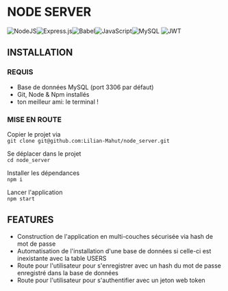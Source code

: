 # NODE SERVER

![NodeJS](https://img.shields.io/badge/node.js-6DA55F?style=for-the-badge&logo=node.js&logoColor=white)![Express.js](https://img.shields.io/badge/express.js-%23404d59.svg?style=for-the-badge&logo=express&logoColor=%2361DAFB)![Babel](https://img.shields.io/badge/Babel-F9DC3e?style=for-the-badge&logo=babel&logoColor=black)![JavaScript](https://img.shields.io/badge/javascript-%23323330.svg?style=for-the-badge&logo=javascript&logoColor=%23F7DF1E)![MySQL](https://img.shields.io/badge/mysql-%2300f.svg?style=for-the-badge&logo=mysql&logoColor=white) 	![JWT](https://img.shields.io/badge/JWT-black?style=for-the-badge&logo=JSON%20web%20tokens)

## INSTALLATION
### REQUIS
- Base de données MySQL (port 3306 par défaut)
- Git, Node & Npm installés
- ton meilleur ami: le terminal !

### MISE EN ROUTE
Copier le projet via<br />
```git clone git@github.com:Lilian-Mahut/node_server.git```

Se déplacer dans le projet<br />
```cd node_server```

Installer les dépendances<br />
```npm i```

Lancer l'application<br />
```npm start```

## FEATURES
- Construction de l'application en multi-couches sécurisée via hash de mot de passe
- Automatisation de l'installation d'une base de données si celle-ci est inexistante avec la table USERS
- Route pour l'utilisateur pour s'enregistrer avec un hash du mot de passe enregistré dans la base de données
- Route pour l'utilisateur pour s'authentifier avec un jeton web token
